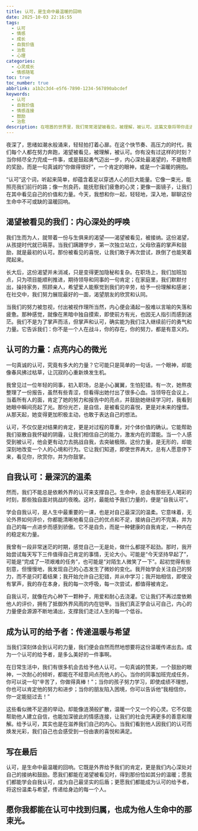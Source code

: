 ```yaml
---
title: 认可，是生命中最温暖的回响
date: 2025-10-03 22:16:55
tags:
  - 认可
  - 情感
  - 成长
  - 自我价值
  - 治愈
  - 心理
categories:
  - 心灵成长
  - 情感随笔
toc: true
toc_number: true
abbrlink: a1b2c3d4-e5f6-7890-1234-567890abcdef
keywords:
  - 认可
  - 自我价值
  - 情感连接
  - 鼓励
  - 治愈
description: 在喧嚣的世界里，我们常常渴望被看见，被理解，被认可。这篇文章将带你走进“认可”的温柔力量，从渴望被看见的内心，到自我认可的深沉温柔，再到成为认可的给予者。它不仅仅是外界的赞许，更是点亮我们内心微光、治愈过往伤痕的钥匙。愿我们都能在认可中找到归属，也成为他人生命中的那束光。
---
```


夜深了，思绪如潮水般涌来，轻轻拍打着心扉。在这个快节奏、高压力的时代，我们每个人都在努力奔跑，渴望被看见，被理解，被认可。你有没有过这样的时刻？当你倾尽全力完成一件事，或是鼓起勇气迈出一步，内心深处最渴望的，不是物质的奖励，而是一句真诚的“你做得很好”，一个肯定的眼神，或是一个温暖的拥抱。

“认可”这个词，听起来简单，却蕴含着足以穿透人心的巨大能量。它像一束光，能照亮我们前行的路；像一剂良药，能抚慰我们疲惫的心灵；更像一面镜子，让我们在其中看见自己的价值和力量。今天，我想和你一起，轻轻地，深入地，聊聊这份生命中不可或缺的温暖回响。

## 渴望被看见的我们：内心深处的呼唤

我们生而为人，就带着一份与生俱来的渴望——渴望被看见，被接纳。这份渴望，从孩提时代就已萌芽。当我们蹒跚学步，第一次独立站立，父母欣喜的掌声和鼓励，就是最初的认可。那份被看见的喜悦，让我们敢于再次尝试，跌倒了也能笑着爬起来。

长大后，这份渴望并未消减，只是变得更加隐秘和复杂。在职场上，我们加班加点，只为项目能顺利推进，期待领导和同事的一句肯定；在家庭里，我们默默付出，操持家务，照顾亲人，希望爱人能察觉到我们的辛劳，给予一份理解和感谢；在社交中，我们努力展现最好的一面，渴望朋友的欣赏和认同。

当我们的努力被忽视，付出被视作理所当然，内心便会涌起一股难以言喻的失落和疲惫。那种感觉，就像在黑暗中独自摸索，即使前方有光，也因无人指引而感到迷茫。我们不是为了掌声而活，但掌声和认可，确实能为我们注入继续前行的勇气和力量。它告诉我们：你不是一个人在战斗，你的存在，你的努力，都是有意义的。

## 认可的力量：点亮内心的微光

一句真诚的认可，究竟有多大的力量？它可能只是简单的一句话，一个眼神，却能像春风拂过枯草，让沉寂的心重新焕发生机。

我曾见过一位年轻的同事，初入职场，总是小心翼翼，生怕犯错。有一次，她熬夜整理了一份报告，虽然有些青涩，但看得出她付出了很多心血。当领导在会议上，当着所有人的面，肯定了她的努力和报告中的亮点，并鼓励她继续学习时，我看到她眼中瞬间亮起了光。那份光芒，是自信，是被看见的喜悦，更是对未来的憧憬。从那天起，她变得更加积极主动，也敢于表达自己的想法。

认可，不仅仅是对结果的肯定，更是对过程的尊重，对个体价值的确认。它能帮助我们驱散自我怀疑的阴霾，让我们相信自己的能力，激发内在的潜能。当一个人感受到被认可，他会更有动力去挑战自我，去突破极限。这份力量，是无形的，却能深刻地改变一个人的心境和行为。它让我们知道，即使世界再大，总有人愿意停下来，看见你，欣赏你，并为你鼓掌。

## 自我认可：最深沉的温柔

然而，我们不能总是依赖外界的认可来支撑自己。生命中，总会有那些无人喝彩的时刻，那些独自面对挑战的夜晚。这时，最能给予我们力量的，便是“自我认可”。

学会自我认可，是人生中最重要的一课，也是对自己最深沉的温柔。它意味着，无论外界如何评价，你都能清晰地看见自己的优点和不足，接纳自己的不完美，并为自己的每一点进步而感到骄傲。它不是自负，而是一种健康的自我肯定，一种内在的稳定和力量。

我曾有一段非常迷茫的时期，感觉自己一无是处，做什么都提不起劲。那时，我开始尝试每天写下三件值得自己肯定的事情，无论大小。可能是“今天坚持早起了”，可能是“完成了一项艰难的任务”，也可能是“对陌生人微笑了一下”。起初觉得有些刻意，但慢慢地，我发现自己的心态发生了微妙的变化。我开始学会关注自己的努力，而不是只盯着结果；我开始允许自己犯错，并从中学习；我开始相信，即使没有掌声，我的存在本身，我的每一次呼吸，每一次尝试，都值得被肯定。

自我认可，就像在内心种下一颗种子，用爱和耐心去浇灌。它让我们不再过度依赖他人的评价，拥有了抵御外界风雨的内在铠甲。当我们真正学会认可自己，内心的力量便会源源不断地涌出，支撑我们走过人生的每一个低谷。

## 成为认可的给予者：传递温暖与希望

当我们深刻体会到认可的力量，我们便会自然而然地想要将这份温暖传递出去。成为一个认可的给予者，是多么美好的一件事啊。

在日常生活中，我们有很多机会去给予他人认可。一句真诚的赞美，一个鼓励的眼神，一次耐心的倾听，都能在不经意间点亮他人的心。当你的同事加班完成任务，你可以说一句“辛苦了，你做得真棒！”；当你的孩子努力学习，即使成绩不理想，你也可以肯定他的努力和进步；当你的朋友陷入困境，你可以告诉他“我相信你，你一定能挺过去！”

这些看似微不足道的举动，却能像涟漪般扩散，温暖一个又一个的心灵。它不仅能帮助他人建立自信，也能加深彼此的情感连接，让我们的社会充满更多的善意和理解。给予认可，其实也是在滋养我们自己的内心。当我们看到他人因我们的认可而焕发光彩，我们自己也会感受到一份由衷的喜悦和满足。

## 写在最后

认可，是生命中最温暖的回响。它既是外界给予我们的肯定，更是我们内心深处对自己的接纳和鼓励。愿我们都能在渴望被看见时，得到那份恰如其分的温暖；愿我们都能学会自我认可，成为自己最坚实的后盾；更愿我们都能成为认可的给予者，将这份温柔与希望，传递给身边的每一个人。

愿你我都能在认可中找到归属，也成为他人生命中的那束光。
---
